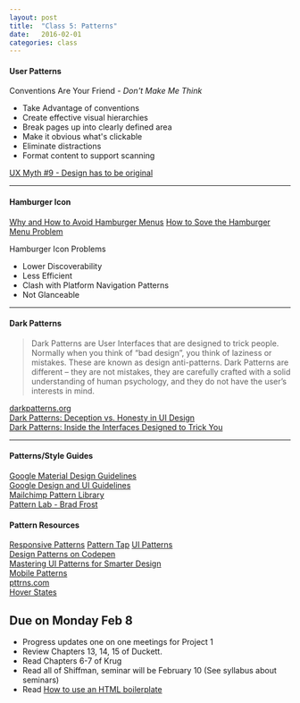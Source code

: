```yaml
---
layout: post
title:  "Class 5: Patterns"
date:   2016-02-01
categories: class
---
```


#### User Patterns

Conventions Are Your Friend - <em>Don't Make Me Think</em>   

* Take Advantage of conventions
* Create effective visual hierarchies
* Break pages up into clearly defined area
* Make it obvious what's clickable
* Eliminate distractions
* Format content to support scanning

[UX Myth #9 - Design has to be original](http://uxmyths.com/post/712377283/myth-9-design-has-to-be-original)


---

#### Hamburger Icon  

[Why and How to Avoid Hamburger Menus](https://lmjabreu.com/post/why-and-how-to-avoid-hamburger-menus/)
[How to Sove the Hamburger Menu Problem](http://www.webdesignerdepot.com/2014/06/how-to-solve-the-hamburger-icon-problem/)  

Hamburger Icon Problems

* Lower Discoverability  
*  Less Efficient
*  Clash with Platform Navigation Patterns
*  Not Glanceable


---

#### Dark Patterns
>Dark Patterns are User Interfaces that are designed to trick people. Normally when you think of “bad design”, you think of laziness or mistakes. These are known as design anti-patterns. Dark Patterns are different – they are not mistakes, they are carefully crafted with a solid understanding of human psychology, and they do not have the user’s interests in mind.  

[darkpatterns.org](http://darkpatterns.org/)  
[Dark Patterns: Deception vs. Honesty in UI Design](http://alistapart.com/article/dark-patterns-deception-vs.-honesty-in-ui-design)  
[Dark Patterns: Inside the Interfaces Designed to Trick You](http://www.theverge.com/2013/8/29/4640308/dark-patterns-inside-the-interfaces-designed-to-trick-you)

---

#### Patterns/Style Guides
[Google Material Design Guidelines](https://www.google.com/design/spec/material-design/introduction.html)  
[Google Design and UI Guidelines](https://developers.google.com/web/fundamentals/design-and-ui/?hl=en)  
[Mailchimp Pattern Library](http://ux.mailchimp.com/patterns)  
[Pattern Lab - Brad Frost](http://patternlab.io/)  


#### Pattern Resources
[Responsive Patterns](https://bradfrost.github.io/this-is-responsive/patterns.html)
[Pattern Tap](http://zurb.com/patterntap)
[UI Patterns](http://ui-patterns.com)  
[Design Patterns on Codepen](http://codepen.io/patterns/)  
[Mastering UI Patterns for Smarter Design](http://www.awwwards.com/mastering-ui-patterns-for-smarter-design.html)  
[Mobile Patterns](http://www.mobile-patterns.com/)  
[pttrns.com](http://pttrns.com/)  
[Hover States](http://hoverstat.es/)  


Due on Monday Feb 8
------
* Progress updates one on one meetings for Project 1
* Review Chapters 13, 14, 15 of Duckett.
* Read Chapters 6-7 of Krug
* <span class="highlight">Read all of Shiffman, seminar will be February 10 (See syllabus about seminars)</span>
* Read [How to use an HTML boilerplate](http://www.creativebloq.com/web-design/how-use-html-boilerplate-11513798)
